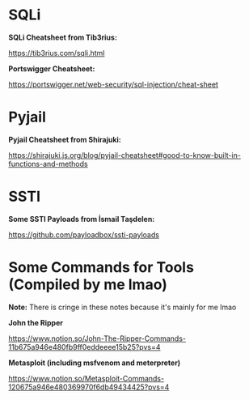 # SQLi

**SQLi Cheatsheet from Tib3rius:**

https://tib3rius.com/sqli.html

**Portswigger Cheatsheet:**

https://portswigger.net/web-security/sql-injection/cheat-sheet

# Pyjail

**Pyjail Cheatsheet from Shirajuki:**

https://shirajuki.js.org/blog/pyjail-cheatsheet#good-to-know-built-in-functions-and-methods

# SSTI

**Some SSTI Payloads from İsmail Taşdelen:**

https://github.com/payloadbox/ssti-payloads

# Some Commands for Tools (Compiled by me lmao)

**Note:** There is cringe in these notes because it's mainly for me lmao

**John the Ripper**

https://www.notion.so/John-The-Ripper-Commands-11b675a946e480fb9ff0eddeeee15b25?pvs=4

**Metasploit (including msfvenom and meterpreter)**

https://www.notion.so/Metasploit-Commands-120675a946e480369970f6db49434425?pvs=4
